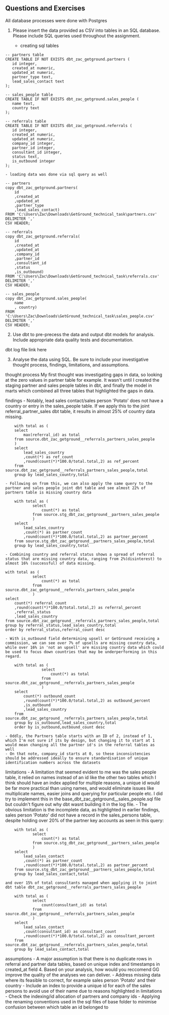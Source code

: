 ## Questions and Exercises
All database processes were done with Postgres

1. Please insert the data provided as CSV into tables in an SQL database. Please include SQL queries used throughout the assignment.

    - creating sql tables
```
-- partners table
CREATE TABLE IF NOT EXISTS dbt_zac_getground.partners (
   id integer,
   created_at numeric,
   updated_at numeric,
   partner_type text,
   lead_sales_contact text
);

-- sales_people table
CREATE TABLE IF NOT EXISTS dbt_zac_getground.sales_people (
   name text,
   country text
);

-- referrals table
CREATE TABLE IF NOT EXISTS dbt_zac_getground.referrals (
   id integer,
   created_at numeric,
   updated_at numeric,
   company_id integer,
   partner_id integer,
   consultant_id integer,
   status text,
   is_outbound integer
);
```

    - loading data was done via sql query as well
```
-- partners
copy dbt_zac_getground.partners(
	id
	,created_at
	,updated_at
	,partner_type
	,lead_sales_contact)
FROM 'C:\Users\Zac\Downloads\GetGround_technical_task\partners.csv'
DELIMITER ','
CSV HEADER;

-- referrals
copy dbt_zac_getground.referrals(
	id
	,created_at
	,updated_at
	,company_id
	,partner_id
	,consultant_id
	,status
	,is_outbound)
FROM 'C:\Users\Zac\Downloads\GetGround_technical_task\referrals.csv'
DELIMITER ','
CSV HEADER;

-- sales_people
copy dbt_zac_getground.sales_people(
	name
	, country)
FROM 'C:\Users\Zac\Downloads\GetGround_technical_task\sales_people.csv'
DELIMITER ','
CSV HEADER;
```
2. Use dbt to pre-precess the data and output dbt models for analysis. Include appropriate data quality tests and documentation.

dbt log file link here

3. Analyse the data using SQL. Be sure to include your investigative thought process, findings, limitations, and assumptions.

thought process
    My first thought was investigating gaps in data, so looking at the zero values in partner table for example. It wasn't until I created the staging partner and sales people tables in dbt, and finally the model in marts which combined all three tables that highlighted the gaps in data.

findings
     - Notably, lead sales contact/sales person 'Potato' does not have a country or entry in the sales_people table. 
     If we apply this to the joint referral_partner_sales dbt table, it results in almost 25% of country data missing.
```
    with total as (
    select
        max(referral_id) as total
    from source.dbt_zac_getground__referrals_partners_sales_people
    )
    select
        lead_sales_country
        ,count(*) as ref_count
        ,round(count(*)*100.0/total.total,2) as ref_percent
    from source.dbt_zac_getground__referrals_partners_sales_people,total
    group by lead_sales_country,total
```        
    - Following on from this, we can also apply the same query to the partner and sales people joint dbt table and see almost 22% of partners table is missing country data
```
    with total as (
            select
                count(*) as total
            from source.stg_dbt_zac_getground__partners_sales_people
            )
    select
        lead_sales_country
        ,count(*) as partner_count
        ,round(count(*)*100.0/total.total,2) as partner_percent
    from source.stg_dbt_zac_getground__partners_sales_people,total
    group by lead_sales_country,total
```
    - Combining country and referral status shows a spread of referral status that are missing country data, ranging from 2%(disinterest) to almost 16% (successful) of data missing.
```
with total as (
            select
                count(*) as total
            from source.dbt_zac_getground__referrals_partners_sales_people
            )
select
	count(*) referral_count
	,round(count(*)*100.0/total.total,2) as referral_percent
	,referral_status
	,lead_sales_country
from source.dbt_zac_getground__referrals_partners_sales_people,total
group by referral_status,lead_sales_country,total
order by referral_status,referral_count desc
```
    - With is_outbound field determining upsell or GetGround receiving a commission, we can see over 7% of upsells are missing country data, while over 16% in 'not an upsell' are missing country data which could be used to focus down countries that may be underperforming in this regard.
```
    with total as (
                select
                    count(*) as total
                from source.dbt_zac_getground__referrals_partners_sales_people
                )
    select
        count(*) outbound_count
        ,round(count(*)*100.0/total.total,2) as outbound_percent
        ,is_outbound
        ,lead_sales_country
    from source.dbt_zac_getground__referrals_partners_sales_people,total
    group by is_outbound,lead_sales_country,total
    order by is_outbound,outbound_count desc
```
    - Oddly, the Partners table starts with an ID of 2, instead of 1, which I'm not sure if its by design, but changing it to start at 1 would mean changing all the partner id's in the referral tables as well
    - On that note, company_id starts at 0, so these inconsistencies should be addressed ideally to ensure standardisation of unique identification numbers across the datasets 

limitations
    - A limitation that seemed evident to me was the sales people table, it relied on names instead of an id like the other two tables which I think should have an index applied for multiple reasons, a unique id would be far more practical than using names, and would eliminate issues like multiplicate names, easier joins and querying for particular people etc.
    I did try to implement this in the base_dbt_zac_getground__sales_people.sql file but couldn't figure out why dbt wasnt building it in the log file.
    - The obvious limitation is the incomplete data, as highlighted in earlier findings, sales person 'Potato' did not have a record in the sales_persons table, despite holding over 20% of the partner key accounts as seen in this query:
```
    with total as (
            select
                count(*) as total
            from source.stg_dbt_zac_getground__partners_sales_people
            )
    select
        lead_sales_contact
        ,count(*) as partner_count
        ,round(count(*)*100.0/total.total,2) as partner_percent
    from source.stg_dbt_zac_getground__partners_sales_people,total
    group by lead_sales_contact,total
```
    and over 15% of total consultants managed when applying it to joint dbt table dbt_zac_getground__referrals_partners_sales_people
```
    with total as (
            select
                count(consultant_id) as total
            from source.dbt_zac_getground__referrals_partners_sales_people
            )
    select
        lead_sales_contact
        ,count(consultant_id) as consultant_count
        ,round(count(*)*100.0/total.total,2) as consultant_percent
    from source.dbt_zac_getground__referrals_partners_sales_people,total
    group by lead_sales_contact,total
```
assumptions
    - A major assumption is that there is no duplicate rows in referral and partner data tables, based on unique index and timestamps in created_at field
4. Based on your analysis, how would you reccomend GG improve the quality of the analyses we can deliver.
    - Address missing data where its feasible to correct, for example sales person 'Potato' and their country
    - Include an index to provide a unique id for each of the sales persons to avoid use of their name due to reasons highlighted in limitations
    - Check the indexing/id allocation of partners and company ids
    - Applying the renaming conventions used in the sql files of base folder to minimise confusion between which table an id belonged to
  

